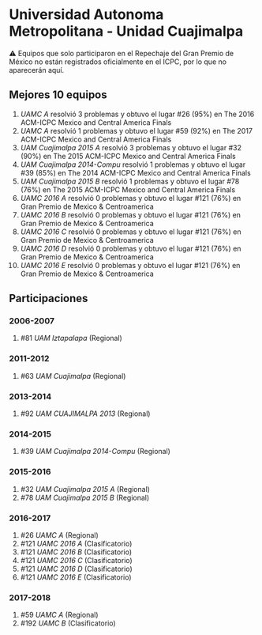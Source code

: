 # Universidad Autonoma Metropolitana - Unidad Cuajimalpa

:warning: Equipos que solo participaron en el Repechaje del Gran Premio de México no están registrados oficialmente en el ICPC, por lo que no aparecerán aquí.

## Mejores 10 equipos

1. _UAMC A_ resolvió 3 problemas y obtuvo el lugar #26 (95%) en The 2016 ACM-ICPC Mexico and Central America Finals
1. _UAMC A_ resolvió 1 problemas y obtuvo el lugar #59 (92%) en The 2017 ACM-ICPC Mexico and Central America Finals
1. _UAM Cuajimalpa 2015 A_ resolvió 3 problemas y obtuvo el lugar #32 (90%) en The 2015 ACM-ICPC Mexico and Central America Finals
1. _UAM Cuajimalpa 2014-Compu_ resolvió 1 problemas y obtuvo el lugar #39 (85%) en The 2014 ACM-ICPC Mexico and Central America Finals
1. _UAM Cuajimalpa 2015 B_ resolvió 1 problemas y obtuvo el lugar #78 (76%) en The 2015 ACM-ICPC Mexico and Central America Finals
1. _UAMC 2016 A_ resolvió 0 problemas y obtuvo el lugar #121 (76%) en Gran Premio de Mexico & Centroamerica
1. _UAMC 2016 B_ resolvió 0 problemas y obtuvo el lugar #121 (76%) en Gran Premio de Mexico & Centroamerica
1. _UAMC 2016 C_ resolvió 0 problemas y obtuvo el lugar #121 (76%) en Gran Premio de Mexico & Centroamerica
1. _UAMC 2016 D_ resolvió 0 problemas y obtuvo el lugar #121 (76%) en Gran Premio de Mexico & Centroamerica
1. _UAMC 2016 E_ resolvió 0 problemas y obtuvo el lugar #121 (76%) en Gran Premio de Mexico & Centroamerica

## Participaciones

### 2006-2007

1. #81 _UAM Iztapalapa_ (Regional)

### 2011-2012

1. #63 _UAM Cuajimalpa_ (Regional)

### 2013-2014

1. #92 _UAM CUAJIMALPA 2013_ (Regional)

### 2014-2015

1. #39 _UAM Cuajimalpa 2014-Compu_ (Regional)

### 2015-2016

1. #32 _UAM Cuajimalpa 2015 A_ (Regional)
1. #78 _UAM Cuajimalpa 2015 B_ (Regional)

### 2016-2017

1. #26 _UAMC A_ (Regional)
1. #121 _UAMC 2016 A_ (Clasificatorio)
1. #121 _UAMC 2016 B_ (Clasificatorio)
1. #121 _UAMC 2016 C_ (Clasificatorio)
1. #121 _UAMC 2016 D_ (Clasificatorio)
1. #121 _UAMC 2016 E_ (Clasificatorio)

### 2017-2018

1. #59 _UAMC A_ (Regional)
1. #192 _UAMC B_ (Clasificatorio)



